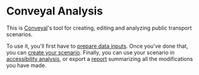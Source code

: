 # Conveyal Analysis

This is [Conveyal](http://conveyal.com)'s tool for creating, editing and analyzing public transport scenarios.

To use it, you'll first have to [prepare data inputs](prepare-inputs). Once you've done that, you can [create your scenario](edit-scenario). Finally, you can use your scenario in [accessibility analysis](analysis), or export a [report](report) summarizing all the modifications you have made.
